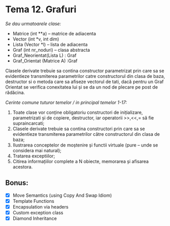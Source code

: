 # Tema 12. Grafuri

_Se dau urmatoarele clase:_
- Matrice (int **a) – matrice de adiacenta
- Vector (int *v, int dim)
- Lista (Vector *l) – lista de adiacenta
- Graf (int nr_noduri) – clasa abstracta
- Graf_Neorientat(Lista L) : Graf
- Graf_Orientat (Matrice A) :Graf  


Clasele derivate trebuie sa contina constructor parametrizat prin care sa se evidentieze
transmiterea parametrilor catre constructorul din clasa de baza, destructor si o metoda
care sa afiseze vectorul de tati, dacă pentru un Graf Orientat se verifica conexitatea lui
și se da un nod de plecare pe post de rădăcina.

_Cerinte comune tuturor temelor / in principal temelor 1-17:_
1. Toate clase vor conține obligatoriu constructori de inițializare, parametrizati și de
copiere, destructor, iar operatorii >>,<<,= să fie supraincarcati;
2. Clasele derivate trebuie sa contina constructori prin care sa se evidentieze transmiterea
parametrilor către constructorul din clasa de baza;
3. Ilustrarea conceptelor de moștenire și functii virtuale (pure – unde se considera mai
natural);
4. Tratarea exceptiilor;
5. Citirea informațiilor complete a N obiecte, memorarea și afisarea acestora.

## Bonus:
- [X] Move Semantics (using Copy And Swap Idiom)
- [X] Template Functions
- [X] Encapsulation via headers
- [X] Custom exception class
- [X] Diamond Inheritance
